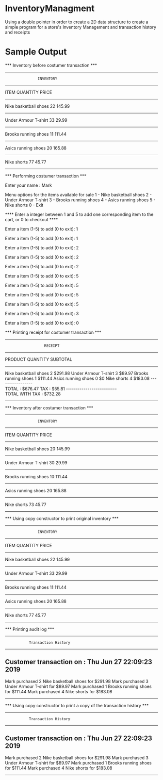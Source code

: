 # InventoryManagment
Using a double pointer in order to create a 2D data structure to create a simple program for a store's Inventory Management and transaction history and receipts 

# Sample Output

*** Inventory before costumer transaction ***

************************************************* 
                   INVENTORY
************************************************* 
ITEM                       QUANTITY    PRICE
-------------------------  ----------  -------  
Nike basketball shoes      22          145.99
-------------------------  ----------  -------  
Under Armour T-shirt       33          29.99
-------------------------  ----------  -------  
Brooks running shoes       11          111.44
-------------------------  ----------  -------  
Asics running shoes        20          165.88
-------------------------  ----------  -------  
Nike shorts                77          45.77
************************************************* 

*** Performing costumer transaction ***

Enter your name : Mark

Menu options for the items available for sale
1 - Nike basketball shoes
2 - Under Armour T-shirt
3 - Brooks running shoes
4 - Asics running shoes
5 - Nike shorts
0 - Exit

**** Enter a integer between 1 and 5 to add one corresponding item to the cart, or 0 to checkout ****

Enter a item (1-5) to add (0 to exit): 1

Enter a item (1-5) to add (0 to exit): 1

Enter a item (1-5) to add (0 to exit): 2

Enter a item (1-5) to add (0 to exit): 2

Enter a item (1-5) to add (0 to exit): 2

Enter a item (1-5) to add (0 to exit): 5

Enter a item (1-5) to add (0 to exit): 5

Enter a item (1-5) to add (0 to exit): 5

Enter a item (1-5) to add (0 to exit): 5

Enter a item (1-5) to add (0 to exit): 3

Enter a item (1-5) to add (0 to exit): 0

*** Printing receipt for costumer transaction ***

********************************************* 
                      RECEIPT
********************************************* 
PRODUCT                QUANTITY    SUBTOTAL
---------------------  ----------  ---------  
Nike basketball shoes  2           $291.98
Under Armour T-shirt   3           $89.97
Brooks running shoes   1           $111.44
Asics running shoes    0           $0
Nike shorts            4           $183.08
                           -----------------  
                           TOTAL : $676.47
                           TAX   : $55.81
                  --------------------------  
                  TOTAL WITH TAX : $732.28
********************************************* 

*** Inventory after costumer transaction ***

************************************************* 
                   INVENTORY
************************************************* 
ITEM                       QUANTITY    PRICE
-------------------------  ----------  -------  
Nike basketball shoes      20          145.99
-------------------------  ----------  -------  
Under Armour T-shirt       30          29.99
-------------------------  ----------  -------  
Brooks running shoes       10          111.44
-------------------------  ----------  -------  
Asics running shoes        20          165.88
-------------------------  ----------  -------  
Nike shorts                73          45.77
************************************************* 

*** Using copy constructor to print original inventory ***

************************************************* 
                   INVENTORY
************************************************* 
ITEM                       QUANTITY    PRICE
-------------------------  ----------  -------  
Nike basketball shoes      22          145.99
-------------------------  ----------  -------  
Under Armour T-shirt       33          29.99
-------------------------  ----------  -------  
Brooks running shoes       11          111.44
-------------------------  ----------  -------  
Asics running shoes        20          165.88
-------------------------  ----------  -------  
Nike shorts                77          45.77
************************************************* 

*** Printing audit log ***

****************************************************** 
               Transaction History 
****************************************************** 
Customer transaction on : Thu Jun 27 22:09:23 2019
------------------------------------------------------ 
Mark purchased 2 Nike basketball shoes for $291.98
Mark purchased 3 Under Armour T-shirt for $89.97
Mark purchased 1 Brooks running shoes for $111.44
Mark purchased 4 Nike shorts for $183.08
****************************************************** 

*** Using copy constructor to print a copy of the transaction history ***

****************************************************** 
               Transaction History 
****************************************************** 
Customer transaction on : Thu Jun 27 22:09:23 2019
------------------------------------------------------ 
Mark purchased 2 Nike basketball shoes for $291.98
Mark purchased 3 Under Armour T-shirt for $89.97
Mark purchased 1 Brooks running shoes for $111.44
Mark purchased 4 Nike shorts for $183.08
****************************************************** 


